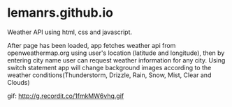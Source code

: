 # lemanrs.github.io
Weather API using html, css and javascript.

After page has been loaded, app fetches weather api from openweathermap.org using user's location (latitude and longitude), then by entering city name user can request weather information for any city.
Using switch statement app will change background images according to the weather conditions(Thunderstorm, Drizzle, Rain, Snow, Mist, Clear and Clouds)

gif: http://g.recordit.co/1fmkMW6vhq.gif

